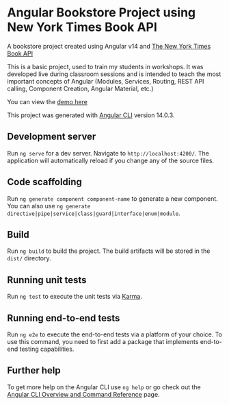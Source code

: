 # Angular Bookstore Project using New York Times Book API

A bookstore project created using Angular v14 and [The New York Times Book API](https://developer.nytimes.com/docs/books-product/1/overview)

This is a basic project, used to train my students in workshops. It was developed live during classroom sessions and is intended to teach the most important concepts of Angular (Modules, Services, Routing, REST API calling, Component Creation, Angular Material, etc.)

You can view the [demo here](https://bansodeashish24.github.io/angular-bookstore-project)

This project was generated with [Angular CLI](https://github.com/angular/angular-cli) version 14.0.3.

## Development server

Run `ng serve` for a dev server. Navigate to `http://localhost:4200/`. The application will automatically reload if you change any of the source files.

## Code scaffolding

Run `ng generate component component-name` to generate a new component. You can also use `ng generate directive|pipe|service|class|guard|interface|enum|module`.

## Build

Run `ng build` to build the project. The build artifacts will be stored in the `dist/` directory.

## Running unit tests

Run `ng test` to execute the unit tests via [Karma](https://karma-runner.github.io).

## Running end-to-end tests

Run `ng e2e` to execute the end-to-end tests via a platform of your choice. To use this command, you need to first add a package that implements end-to-end testing capabilities.

## Further help

To get more help on the Angular CLI use `ng help` or go check out the [Angular CLI Overview and Command Reference](https://angular.io/cli) page.
